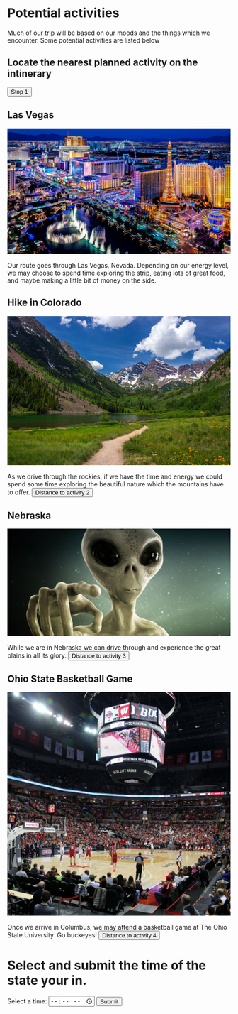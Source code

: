 <!--- This section is Cascading Style Sheet (CSS) and applies to HTML -->
<style>
/* "row style" is flexible size and aligns pictures in center */
.row {
  align-items: center;
  display: flex;
}

/* "column style" is one-third of the width with padding */
.column {
  flex: 33.33%;
  padding: 5px;
}
</style>
# Potential activities
Much of our trip will be based on our moods and the things which we encounter. Some potential activities are listed below

<html>
<body>

<h2>Locate the nearest planned activity on the intinerary</h2>

<input type="button" onclick="alert('The Bellagio Hotel & Casino is 4 hours and 46 minutes away or 307 miles.')" value="Stop 1">

</body>
</html>

## Las Vegas

![](images/vegas.jpg)

Our route goes through Las Vegas, Nevada. Depending on our energy level, we may choose to spend time exploring the strip, eating lots of great food, and maybe making a little bit of money on the side.

## Hike in Colorado

![](images/colorado.jpg)

As we drive through the rockies, if we have the time and energy we could spend some time exploring the beautiful nature which the mountains have to offer.
<input type="button" onclick="alert('The Colorado hike which is in boulder is a 16 hour and 28 minute drive or 1,074 miles.')" value="Distance to activity 2">

## Nebraska

![](images/Aliens.jpg)

While we are in Nebraska we can drive through and experience the great plains in all its glory.
<input type="button" onclick="alert('The Nebraska emptiness is a 20 hours and 28 minute drive or 1,375 miles.')" value="Distance to activity 3">

## Ohio State Basketball Game

![](images/ohiostate.jpg)

Once we arrive in Columbus, we may attend a basketball game at The Ohio State University. Go buckeyes!
<input type="button" onclick="alert('The Ohio State University is a 33 hour drive or 2,243 miles.')" value="Distance to activity 4">


<html>
<body>

<h1>Select and submit the time of the state your in. </h1>



<form action="/action_page.php">
  <label for="appt">Select a time:</label>
  <input type="time" id="appt" name="appt">
  <input type="submit" value="Submit">
</form>


</body>
</html>

